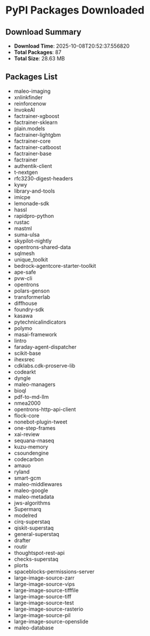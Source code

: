 # PyPI Packages Downloaded

## Download Summary
- **Download Time**: 2025-10-08T20:52:37.556820
- **Total Packages**: 87
- **Total Size**: 28.63 MB

## Packages List
- maleo-imaging
- xnlinkfinder
- reinforcenow
- InvokeAI
- factrainer-xgboost
- factrainer-sklearn
- plain.models
- factrainer-lightgbm
- factrainer-core
- factrainer-catboost
- factrainer-base
- factrainer
- authentik-client
- t-nextgen
- rfc3230-digest-headers
- kywy
- library-and-tools
- imicpe
- lemonade-sdk
- hassl
- rapidpro-python
- rustac
- mastml
- suma-ulsa
- skypilot-nightly
- opentrons-shared-data
- sqlmesh
- unique_toolkit
- bedrock-agentcore-starter-toolkit
- ape-safe
- pvw-cli
- opentrons
- polars-genson
- transformerlab
- diffhouse
- foundry-sdk
- kasawa
- pytechnicalindicators
- polymo
- masai-framework
- lintro
- faraday-agent-dispatcher
- scikit-base
- ihexsrec
- cdklabs.cdk-proserve-lib
- codearkt
- dyngle
- maleo-managers
- bioql
- pdf-to-md-llm
- nmea2000
- opentrons-http-api-client
- flock-core
- nonebot-plugin-tweet
- one-step-frames
- xai-review
- sequana-rnaseq
- kuzu-memory
- csoundengine
- codecarbon
- amauo
- ryland
- smart-gcm
- maleo-middlewares
- maleo-google
- maleo-metadata
- jws-algorithms
- Supermarq
- modelred
- cirq-superstaq
- qiskit-superstaq
- general-superstaq
- drafter
- routir
- thoughtspot-rest-api
- checks-superstaq
- plorts
- spaceblocks-permissions-server
- large-image-source-zarr
- large-image-source-vips
- large-image-source-tifffile
- large-image-source-tiff
- large-image-source-test
- large-image-source-rasterio
- large-image-source-pil
- large-image-source-openslide
- maleo-database

